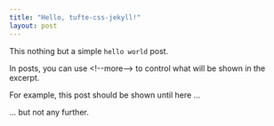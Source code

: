 ```yaml
---
title: "Hello, tufte-css-jekyll!"
layout: post
---
```


This nothing but a simple `hello world` post.

In posts, you can use &lt;!--more--> to control what will be shown in the excerpt.

For example, this post should be shown until here ... <!--more--> 

<script type="module"
src="https://gradio.s3-us-west-2.amazonaws.com/3.4.1/gradio.js">
</script>

<gradio-app space="abidlabs/pytorch-image-classifier"></gradio-app>


... but not any further.
